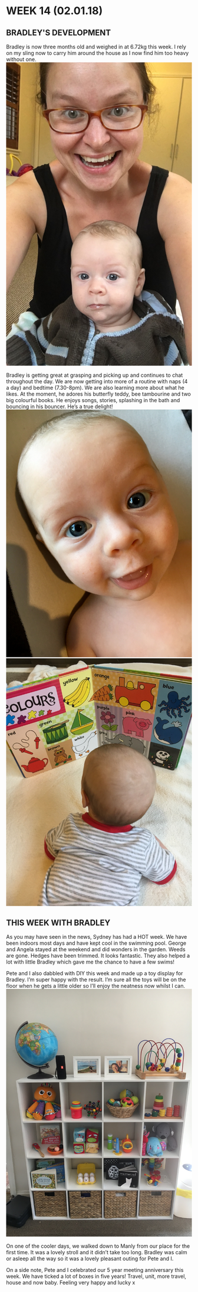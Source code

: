 # WEEK 14 (02.01.18)

## BRADLEY'S DEVELOPMENT
Bradley is now three months old and weighed in at 6.72kg this week. I rely on my sling now to carry him around the house as I now find him too heavy without one. 
![IMG_6079.jpg](IMG_6079.jpg "IMG_6079.jpg")

Bradley is getting great at grasping and picking up and continues to chat throughout the day. We are now getting into more of a routine with naps (4 a day) and bedtime (7.30-8pm). We are also learning more about what he likes. At the moment, he adores his butterfly teddy, bee tambourine and two big colourful books. He enjoys songs, stories, splashing in the bath and bouncing in his bouncer. He’s a true delight! 
![IMG_6453.jpg](IMG_6453.jpg "IMG_6453.jpg")
![IMG_6488.jpg](IMG_6488.jpg "IMG_6488.jpg")

## THIS WEEK WITH BRADLEY
As you may have seen in the news, Sydney has had a HOT week. We have been indoors most days and have kept cool in the swimming pool. George and Angela stayed at the weekend and did wonders in the garden. Weeds are gone. Hedges have been trimmed. It looks fantastic. They also helped a lot with little Bradley which gave me the chance to have a few swims! 

Pete and I also dabbled with DIY this week and made up a toy display for Bradley. I’m super happy with the result. I’m sure all the toys will be on the floor when he gets a little older so I’ll enjoy the neatness now whilst I can.
![IMG_6392.jpg](IMG_6392.jpg "IMG_6392.jpg")

On one of the cooler days, we walked down to Manly from our place for the first time. It was a lovely stroll and it didn’t take too long. Bradley was calm or asleep all the way so it was a lovely pleasant outing for Pete and I. 

On a side note, Pete and I celebrated our 5 year meeting anniversary this week. We have ticked a lot of boxes in five years! Travel, unit, more travel, house and now baby. Feeling very happy and lucky x 
